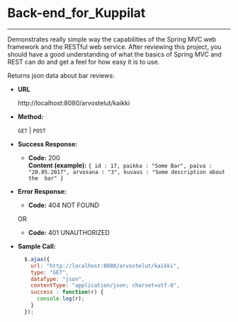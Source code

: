 # Back-end_for_Kuppilat
-------------------
Demonstrates really simple way the capabilities of the Spring MVC web framework and the RESTful web service.
After reviewing this project, you should have a good understanding of what the basics of Spring MVC and REST can do and get a feel for how easy it is to use.

Returns json data about bar reviews:

* **URL**

  http://localhost:8080/arvostelut/kaikki

* **Method:**

  `GET` | `POST` 

* **Success Response:**

  * **Code:** 200 <br />
    **Content (example):** `{ id : 17, paikka : "Some Bar", paiva : "20.05.2017", arvosana : "3", kuvaus : "Some description about the  bar" }`
 
* **Error Response:**

  * **Code:** 404 NOT FOUND <br />

  OR

  * **Code:** 401 UNAUTHORIZED <br />

* **Sample Call:**

  ```javascript
    $.ajax({
      url: "http://localhost:8080/arvostelut/kaikki",
      type: "GET",
      dataType: "json",
      contentType: "application/json; charset=utf-8",
      success : function(r) {
        console.log(r);
      }
    });
  ```
